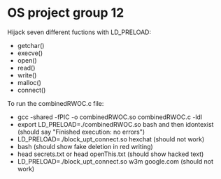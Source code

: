 # OS project group 12
Hijack seven different fuctions with LD_PRELOAD: 
- getchar()
- execve()
- open()
- read()
- write()
- malloc()
- connect()

To run the combinedRWOC.c file:
- gcc  -shared -fPIC -o combinedRWOC.so combinedRWOC.c -ldl
- export LD_PRELOAD=./combinedRWOC.so bash and then idontexist (should say "Finished execution: no errors")
- LD_PRELOAD=./block_upt_connect.so hexchat (should not work)
- bash (should show fake deletion in red writing)
- head secrets.txt or head openThis.txt (should show hacked text)
- LD_PRELOAD=./block_upt_connect.so w3m google.com (should not work)
